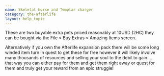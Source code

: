 ```yaml
---
name: Skeletal horse and Templar charger
category: the-afterlife
layout: help_topic
---
```

These are two buyable extra pets priced reasonably at 10USD (2HC) they can be bought via the File > Buy Extras > Amazing Items screen.

Alternatively if you own the Afterlife expansion pack there will be some long winded item turn in quest to get these for free however it will likely involve many thousands of resources and selling your soul to the debil to gain ... that way you can either pay for them and get them right away or quest for them and truly get your reward from an epic struggle!